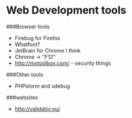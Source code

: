 Web Development tools
=====================

###Browser tools
- Firebug for Firefox
- Whatfont?
- JetBrain for Chrome I think
- Chrome -> "F12"
- http://mxtoolbox.com/ - security things

###Other tools
- PHPstorm and xdebug

###websites
- http://validator.nu/



